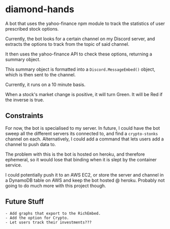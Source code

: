 # diamond-hands
A bot that uses the yahoo-finance npm module to track the statistics of user prescribed stock options.

Currently, the bot looks for a certain channel on my Discord server, and extracts the options to track from the topic of said channel.

It then uses the yahoo-finance API to check these options, returning a summary object.

This summary object is formatted into a `Discord.MessageEmbed()` object, which is then sent to the channel.

Currently, it runs on a 10 minute basis.

When a stock's market change is positive, it will turn Green. It will be Red if the inverse is true.

## Constraints
For now, the bot is specialised to my server. In future, I could have the bot sweep all the different servers its connected to, and find a `crypto-stonks` channel on each. Alternatively, I could add a command that lets users add a channel to push data to. 

The problem with this is the bot is hosted on heroku, and therefore ephemeral, so it would lose that binding when it is slept by the container service.

I could potentially push it to an AWS EC2, or store the server and channel in a DynamoDB table on AWS and keep the bot hosted @ heroku. Probably not going to do much more with this project though.

## Future Stuff
    - Add graphs that export to the RichEmbed.
    - Add the option for Crypto.
    - Let users track their investments???
